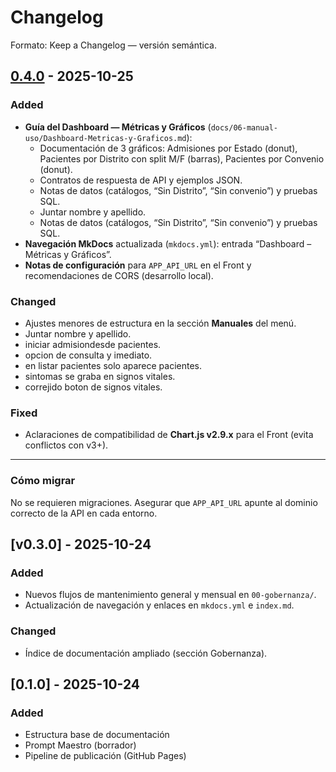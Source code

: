 # Changelog
Formato: Keep a Changelog — versión semántica.


## [0.4.0] - 2025-10-25
### Added
- **Guía del Dashboard — Métricas y Gráficos** (`docs/06-manual-uso/Dashboard-Metricas-y-Graficos.md`):
  - Documentación de 3 gráficos: Admisiones por Estado (donut), Pacientes por Distrito con split M/F (barras), Pacientes por Convenio (donut).
  - Contratos de respuesta de API y ejemplos JSON.
  - Notas de datos (catálogos, “Sin Distrito”, “Sin convenio”) y pruebas SQL.
  - Juntar nombre y apellido.
  - Notas de datos (catálogos, “Sin Distrito”, “Sin convenio”) y pruebas SQL.
- **Navegación MkDocs** actualizada (`mkdocs.yml`): entrada “Dashboard – Métricas y Gráficos”.
- **Notas de configuración** para `APP_API_URL` en el Front y recomendaciones de CORS (desarrollo local).

### Changed
- Ajustes menores de estructura en la sección **Manuales** del menú.
- Juntar nombre y apellido.
- iniciar admisiondesde pacientes.
- opcion de consulta y imediato.
- en listar pacientes solo aparece pacientes.
- sintomas se graba en signos vitales.
- correjido boton de signos vitales.


### Fixed
- Aclaraciones de compatibilidad de **Chart.js v2.9.x** para el Front (evita conflictos con v3+).

---

### Cómo migrar
No se requieren migraciones. Asegurar que `APP_API_URL` apunte al dominio correcto de la API en cada entorno.

[0.4.0]: https://github.com/halrrik/sistema-hospitalar-docs/releases/tag/v0.4.0
[Unreleased]: https://github.com/halrrik/sistema-hospitalar-docs/compare/v0.4.0...HEAD

## [v0.3.0] - 2025-10-24
### Added
- Nuevos flujos de mantenimiento general y mensual en `00-gobernanza/`.
- Actualización de navegación y enlaces en `mkdocs.yml` e `index.md`.

### Changed
- Índice de documentación ampliado (sección Gobernanza).

## [0.1.0] - 2025-10-24
### Added
- Estructura base de documentación
- Prompt Maestro (borrador)
- Pipeline de publicación (GitHub Pages)



